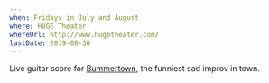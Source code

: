 ```yaml
---
when: Fridays in July and August
where: HUGE Theater
whereUrl: http://www.hugetheater.com/
lastDate: 2019-08-30
---
```

Live guitar score for [Bummertown][], the funniest sad improv in town.            
                          
[bummertown]: https://www.facebook.com/bummertown/
 
